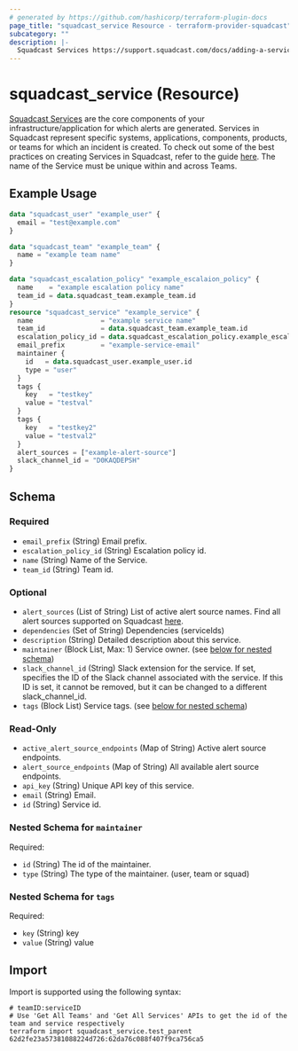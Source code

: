 ```yaml
---
# generated by https://github.com/hashicorp/terraform-plugin-docs
page_title: "squadcast_service Resource - terraform-provider-squadcast"
subcategory: ""
description: |-
  Squadcast Services https://support.squadcast.com/docs/adding-a-service-1 are the core components of your infrastructure/application for which alerts are generated. Services in Squadcast represent specific systems, applications, components, products, or teams for which an incident is created. To check out some of the best practices on creating Services in Squadcast, refer to the guide here https://www.squadcast.com/blog/how-to-configure-services-in-squadcast-best-practices-to-reduce-mttr. The name of the Service must be unique within and across Teams.
---
```


# squadcast_service (Resource)

[Squadcast Services](https://support.squadcast.com/docs/adding-a-service-1) are the core components of your infrastructure/application for which alerts are generated. Services in Squadcast represent specific systems, applications, components, products, or teams for which an incident is created. To check out some of the best practices on creating Services in Squadcast, refer to the guide [here](https://www.squadcast.com/blog/how-to-configure-services-in-squadcast-best-practices-to-reduce-mttr). The name of the Service must be unique within and across Teams.

## Example Usage

```terraform
data "squadcast_user" "example_user" {
  email = "test@example.com"
}

data "squadcast_team" "example_team" {
  name = "example team name"
}

data "squadcast_escalation_policy" "example_escalaion_policy" {
  name    = "example escalation policy name"
  team_id = data.squadcast_team.example_team.id
}
resource "squadcast_service" "example_service" {
  name                 = "example service name"
  team_id              = data.squadcast_team.example_team.id
  escalation_policy_id = data.squadcast_escalation_policy.example_escalaion_policy.id
  email_prefix         = "example-service-email"
  maintainer {
    id   = data.squadcast_user.example_user.id
    type = "user"
  }
  tags {
    key   = "testkey"
    value = "testval"
  }
  tags {
    key   = "testkey2"
    value = "testval2"
  }
  alert_sources = ["example-alert-source"]
  slack_channel_id = "D0KAQDEPSH"
}
```

<!-- schema generated by tfplugindocs -->
## Schema

### Required

- `email_prefix` (String) Email prefix.
- `escalation_policy_id` (String) Escalation policy id.
- `name` (String) Name of the Service.
- `team_id` (String) Team id.

### Optional

- `alert_sources` (List of String) List of active alert source names. Find all alert sources supported on Squadcast [here](https://www.squadcast.com/integrations).
- `dependencies` (Set of String) Dependencies (serviceIds)
- `description` (String) Detailed description about this service.
- `maintainer` (Block List, Max: 1) Service owner. (see [below for nested schema](#nestedblock--maintainer))
- `slack_channel_id` (String) Slack extension for the service. If set, specifies the ID of the Slack channel associated with the service. If this ID is set, it cannot be removed, but it can be changed to a different slack_channel_id.
- `tags` (Block List) Service tags. (see [below for nested schema](#nestedblock--tags))

### Read-Only

- `active_alert_source_endpoints` (Map of String) Active alert source endpoints.
- `alert_source_endpoints` (Map of String) All available alert source endpoints.
- `api_key` (String) Unique API key of this service.
- `email` (String) Email.
- `id` (String) Service id.

<a id="nestedblock--maintainer"></a>
### Nested Schema for `maintainer`

Required:

- `id` (String) The id of the maintainer.
- `type` (String) The type of the maintainer. (user, team or squad)


<a id="nestedblock--tags"></a>
### Nested Schema for `tags`

Required:

- `key` (String) key
- `value` (String) value

## Import

Import is supported using the following syntax:

```shell
# teamID:serviceID
# Use 'Get All Teams' and 'Get All Services' APIs to get the id of the team and service respectively 
terraform import squadcast_service.test_parent 62d2fe23a57381088224d726:62da76c088f407f9ca756ca5
```
